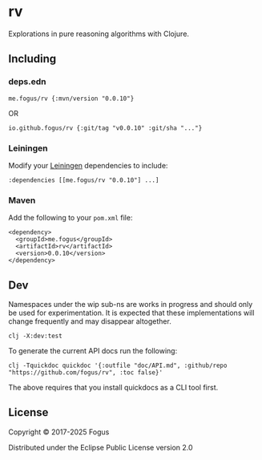 # rv

Explorations in pure reasoning algorithms with Clojure.

## Including

### deps.edn

    me.fogus/rv {:mvn/version "0.0.10"}

OR

    io.github.fogus/rv {:git/tag "v0.0.10" :git/sha "..."}

### Leiningen

Modify your [Leiningen](http://github.com/technomancy/leiningen) dependencies to include:

    :dependencies [[me.fogus/rv "0.0.10"] ...]

### Maven

Add the following to your `pom.xml` file:

    <dependency>
      <groupId>me.fogus</groupId>
      <artifactId>rv</artifactId>
      <version>0.0.10</version>
    </dependency>

## Dev

Namespaces under the wip sub-ns are works in progress and should only be used for experimentation. It is expected that these implementations will change frequently and may disappear altogether.

    clj -X:dev:test

To generate the current API docs run the following:

    clj -Tquickdoc quickdoc '{:outfile "doc/API.md", :github/repo "https://github.com/fogus/rv", :toc false}'

The above requires that you install quickdocs as a CLI tool first.

## License

Copyright © 2017-2025 Fogus

Distributed under the Eclipse Public License version 2.0
